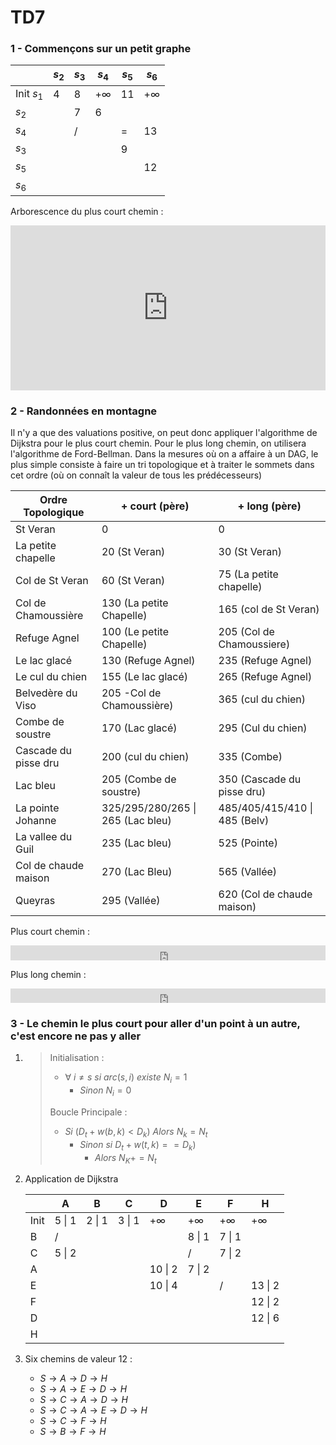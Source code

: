 # TD7

### 1 - Commençons sur un petit graphe

|            | $s_2$ | $s_3$ | $s_4$     | $s_5$ | $s_6$     |
| ---------- | ----- | ----- | --------- | ----- | --------- |
| Init $s_1$ | 4     | 8     | $+\infty$ | 11    | $+\infty$ |
| $s_2$      |       | 7     | 6         |       |           |
| $s_4$      |       | /     |           | =     | 13        |
| $s_3$      |       |       |           | 9     |           |
| $s_5$      |       |       |           |       | 12        |
| $s_6$      |       |       |           |       |           |

Arborescence du plus court chemin : 

<iframe frameborder="0" style="width:100%;height:264px;" src="https://viewer.diagrams.net/?highlight=0000ff&edit=_blank&layers=1&nav=1#R7VjbjtowEP2aPFbKhVx4bIDtbauqXamV%2BmaSIXHXySDHYWG%2Fvk5iQyy0bHhAabUBCewz4xl7js8gYnmLYv%2BBk23%2BFVNglmune8tbWq7rz1352QCHDnA8uwMyTlMFnYAH%2BgwK1G41TaEyHAUiE3RrggmWJSTCwAjn%2BGS6bZCZWbckUxntE%2FCQEAZnbr9oKvIOjfye90egWa4zO7ayrEnymHGsS5XPcj133rw7c0F0LOVf5STFpx7krSxvwRFFNyr2C2BNaXXZunV3L1iP%2B%2BZQiiELFv6nbz%2B%2F%2F3a%2BhJ%2FjH3OkqyXcv%2FPDsIuzI6wGfZB2u%2BKgSwSprJialljKrzip%2BQ6awI6cIBc5ZlgSdo%2B4VeAfEOKg6Ca1QAnlomDKWgmOj7BAhrzN4QVJBOvN0aKpkFWKN1gKFcgJ1Ly38q59NThlrIenBKJNIvHuPM0hXqycgiqseQIXy%2BWrK0p4BuKiZ3DkWEoHsADBD3IlB0YE3Zl7IeoSZ0e%2FE5FyoLi8ilf%2FjNfKcgMmmhLXaznMmqGjMZmlB59dAQF7YTJIGM1KOU5kEUGWPN4BF1Tq6r0yFDRNm%2BUxh4o%2Bk3UbypbzLdJStAf2Y8tfNrHk%2FagUw1cQrk4o88L%2BMrXnNKgFkVan6l4z3b2eTr1AQ3mvDWjsBsTNJ0FeI8hgsCCjUQUZOROvN%2BE1skflVW%2F0lUbrTo3WbLTz0RttNIi42VsnLnQM4vzZ2MRF3tRJr%2BikkT24k7rj%2FkLagwTpvXFBhqHZSf8BQZ7%2F15gE%2BZrMBglyNq4g3UGC9CdBGoIM7NEFORtEXPA%2FE8dRSA1gqeLegsfgZjzK6enBX2vrPVz1Vn8B"></iframe>

### 2 - Randonnées en montagne

Il n'y a que des valuations positive, on peut donc appliquer l'algorithme de Dijkstra pour le plus court chemin. Pour le plus long chemin, on utilisera l'algorithme de Ford-Bellman. Dans la mesures où on a affaire à un DAG, le plus simple consiste à faire un tri topologique et à traiter le sommets dans cet ordre (où on connaît la valeur de tous les prédécesseurs)

| Ordre Topologique    | + court (père)                    | + long (père)                 |
| -------------------- | --------------------------------- | ----------------------------- |
| St Veran             | 0                                 | 0                             |
| La petite chapelle   | 20 (St Veran)                     | 30 (St Veran)                 |
| Col de St Veran      | 60 (St Veran)                     | 75 (La petite chapelle)       |
| Col de Chamoussière  | 130 (La petite Chapelle)          | 165 (col de St Veran)         |
| Refuge Agnel         | 100 (Le petite Chapelle)          | 205 (Col de Chamoussiere)     |
| Le lac glacé         | 130 (Refuge Agnel)                | 235 (Refuge Agnel)            |
| Le cul du chien      | 155 (Le lac glacé)                | 265 (Refuge Agnel)            |
| Belvedère du Viso    | 205 -Col de Chamoussière)         | 365 (cul du chien)            |
| Combe de soustre     | 170 (Lac glacé)                   | 295 (Cul du chien)            |
| Cascade du pisse dru | 200 (cul du chien)                | 335 (Combe)                   |
| Lac bleu             | 205 (Combe de soustre)            | 350 (Cascade du pisse dru)    |
| La pointe Johanne    | 325/295/280/265 \| 265 (Lac bleu) | 485/405/415/410 \| 485 (Belv) |
| La vallee du Guil    | 235 (Lac bleu)                    | 525 (Pointe)                  |
| Col de chaude maison | 270 (Lac Bleu)                    | 565 (Vallée)                  |
| Queyras              | 295 (Vallée)                      | 620 (Col de chaude maison)    |

Plus court chemin :

<iframe frameborder="0" style="width:100%;height:24px;" src="https://viewer.diagrams.net/?highlight=0000ff&edit=_blank&layers=1&nav=1#R7Zlbb6JAFMc%2FDY%2BbcBGVx4pt99LNpjXpJvs2whFmOzBmHKz20%2B8ZmFEIqYWk0U1QE2HO3M9%2FfhxmtLww290Lsk5%2F8hiY5drxzvLmlus6tm3jRVn2lcUbTStDImisCx0NC%2FoGpqa2FjSGTaOg5JxJum4aI57nEMmGjQjBX5vFVpw1e12TRPdoHw2LiDBoFftNY5lW1qlfK%2F0VaJKanh0z4SWJXhLBi1z3Z7meG6hvlZ0R05Yuv0lJzF9rJu%2FW8kLBuazusl0ITPnWuK2qd%2FdO7mHcAnLZpULof%2Fv1%2FPjH%2BTH5PnsKOL2dw8MXf6rV2hJWgJlIOVy5Ny6CGD2mkznP8TKLCrEF1bCDCS5kyhOeE%2FbA%2BVob%2F4KUey03KSRHUyozpnM3UvAXCDnjouzDG0dTWK4OOUYK9NJsxXOpG3LGOl2reVd%2BlJ0yVrPHBKarCO3VfNQk3vWcNm14ISI46a6xXqJEJCBPlpwcNEZ2gGcgxR5rCmBE0m1zLEQv4uRQ7igk3mgte%2Bk6bum6IBTn69rPIEjeElnCTjY1IowmOd5H6CZAp862ICRFcm50RkbjWFWfCdjQN7Ism7IxvebYUzklf2b5c9UWroCN1rCHpHoO2C%2FsTovXdrSuMDIk6%2BeTb%2Fh9PdJ%2BYDqtkW64%2FXxtAvvKXB%2FmJp2ZCy7L3KSl6wNRswZJJagYlpI1NgSDge%2Bw1E%2FBNzovfO4Vvj7wBV3hC95ZCueCL2jp%2BgSrIlHc3SS5emsdCHSTSQfonPNCN7pC1wO6wGyEPobOuyh0ZqCNiBeh4Z7hJfSsm2Aw2AXex9gF56WuvQe4UvcRS52o8y9LndfSNeTZUkW6WP0seIGeHs5bpmOPO0Q8%2F7zsXc9VerHnd2bvsucqZqD1iKeYY2XYQz6K4WDndsDurBFvbF9PVnpR1%2FlkJbjsyUrQPll5JlivfMMs416hXjoLOpxdnjOy%2F79tXnsP%2FliA2GNPg5HF7%2FBQnH6OKpg8%2Fn1U5tX%2Bo%2FNu%2FwE%3D"></iframe>

Plus long chemin : 

<iframe frameborder="0" style="width:100%;height:23px;" src="https://viewer.diagrams.net/?highlight=0000ff&edit=_blank&layers=1&nav=1#R7Zpbb5swFMc%2FDY%2BTuAQIj0162bpOWxcpk%2Fbmwgl4BRwZkyb99LPBEBBraqQKJkErtfj4fv7%2BxfYhmrVOjncU7aNvJIBYM%2FXgqFnXmmm6ns7%2FCsOpNJiWUxpCioPSZJwNG%2FwK0ijrhTkOIGsVZITEDO%2FbRp%2BkKfisZUOUkpd2sR2J273uUSh71M%2BGjY9i6BT7hQMWldal3Sj9GXAYVT0busx5Qv5zSEmeyv400zI98VtmJ6hqS5bPIhSQl4bJutGsNSWElU%2FJcQ2xcG3ltrLe7Ru59bgppEylwtr%2B8n37%2BNv46t6vfnoE31zDwyd7uSzbOaA4h2oixXDZqXIRBNxjMpmSlP9b%2BTk9gGjY4AlCWURCkqL4gZC9NP4Bxk5SbpQzwk0RS2KZmzFKnmFNYkKLPizHX8LTrs6ppOBeWu1IymRDhiPTjZq3xY%2Bw4zhu2AMEy53P7eV8xCTe9Jw0ZSSnPlx0l1zcDNEQ2MWSbq0xRwdIAoyeeE0KMWL40B4Lkos4rMudheQPUsteujodXTcI8%2Fma%2BhYoSjsiMziytkYoxmHKn33uJuBOXR2AMszJuZIZCQ4CUX1FIcOv6KloSufpPeE9FVOyV5p9LdriKyCTGvaQVM6B9wvHy%2BJ1HS0rLCqS5eeTXfH7cqa9ZjpqkF5x%2B%2FHaVB%2BZM3NqzLnKzHnjMud2dH1AYtbAMAOxh0VozxuCycBXL%2FVL8C2Ghc%2Bc4esDn6cKn%2FfGUhgKPq%2BjK%2FeNOJgK8jbT2%2FhcR4E9a1j2FjN7PdjzqvvQ%2B%2BxZo7JXDbTD3jpCCcmzDAOdzqbnmQrg2cOC170NzOC9h5MSePa44FkdXX%2FCLg%2FFlncVpiJSMxHojHoru0SdMSx1c2ylF3W2MnXjxlaqgTa3u7w4aubFJQ%2FDdE6Zhuna73M3aHzF0ef4Si%2FulOMr3rjxFa8bX1lBzDUrTpclfVuckenAt9AV4Bs0vuLoc3ylF3yq8RVHHze%2B4nXjKz8ECoK8exKhNJ3ODc%2Bw3f8ttuLoc2ylB3eSJiXuRo2t1ANt6LpFxTuEcsO7y%2FGEbnmuytu8QW95jj7HVnqBpxpbcfRRYyv1QP%2F9QmEdobx4SBA%2FcU7ovuepHDmXwxLYvY8%2F5nCivKepyHI%2B5V%2BQ5YNU4cnzt5aKvMY3w6ybvw%3D%3D"></iframe>

### 3 - Le chemin le plus court pour aller d'un point à un autre, c'est encore ne pas y aller

1. > Initialisation :
   >
   > * $\forall\ i \neq s\ si\ arc(s,i) \ existe\ N_i=1$
   >   *  $Sinon\ N_i =0$
   >
   > Boucle Principale : 
   >
   > * $Si\ (D_t+w(b,k) <D_k)\ Alors\ N_k = N_t$
   >   * $Sinon\ si\ D_t+w(t,k) ==D_k)$	
   >     * $Alors\ N_K+=N_t$

2. Application de Dijkstra 

   |      | A      | B      | C      | D         | E         | F         | H         |
   | ---- | ------ | ------ | ------ | --------- | --------- | --------- | --------- |
   | Init | 5 \| 1 | 2 \| 1 | 3 \| 1 | $+\infty$ | $+\infty$ | $+\infty$ | $+\infty$ |
   | B    | /      |        |        |           | 8 \| 1    | 7  \| 1   |           |
   | C    | 5 \| 2 |        |        |           | /         | 7 \| 2    |           |
   | A    |        |        |        | 10 \| 2   | 7 \| 2    |           |           |
   | E    |        |        |        | 10 \| 4   |           | /         | 13 \| 2   |
   | F    |        |        |        |           |           |           | 12 \| 2   |
   | D    |        |        |        |           |           |           | 12 \| 6   |
   | H    |        |        |        |           |           |           |           |

3. Six chemins de valeur 12 :

   * $S\rightarrow A \rightarrow D \rightarrow H$
   * $S\rightarrow A \rightarrow E \rightarrow D \rightarrow H$
   * $S\rightarrow C \rightarrow A \rightarrow D \rightarrow H$
   * $S\rightarrow C \rightarrow A \rightarrow E \rightarrow D \rightarrow H$
   * $S\rightarrow C \rightarrow F \rightarrow H$
   * $S\rightarrow B \rightarrow F \rightarrow H$